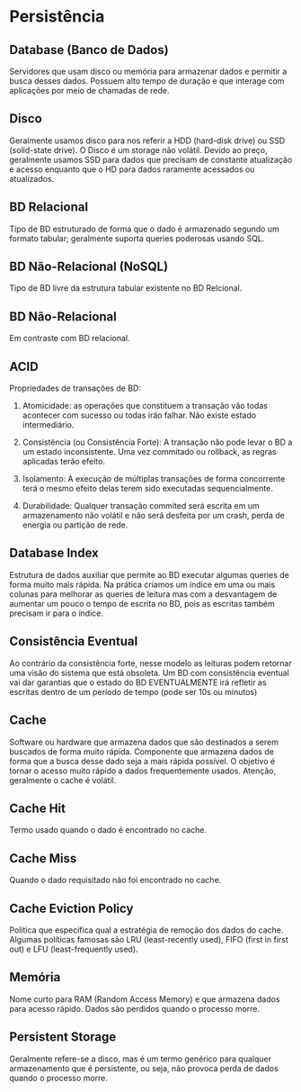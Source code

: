 
# Persistência

## Database (Banco de Dados)
Servidores que usam disco ou memória para armazenar dados e permitir a busca desses dados. Possuem alto tempo de duração e que interage com aplicações por meio de chamadas de rede.

## Disco
Geralmente usamos disco para nos referir a HDD (hard-disk drive) ou SSD (solid-state drive). O Disco é um storage não volátil. Devido ao preço, geralmente usamos SSD para dados que precisam de constante atualização e acesso enquanto que o HD para dados raramente acessados ou atualizados.

## BD Relacional
Tipo de BD estruturado de forma que o dado é armazenado segundo um formato tabular; geralmente suporta queries poderosas usando SQL.

## BD Não-Relacional (NoSQL)
Tipo de BD livre da estrutura tabular existente no BD Relcional.

## BD Não-Relacional
Em contraste com BD relacional.

## ACID
Propriedades de transações de BD:
1. Atomicidade: as operações que constituem a transação vão todas acontecer com sucesso ou todas irão falhar. Não existe estado intermediário.

2. Consistência (ou Consistência Forte): A transação não pode levar o BD a um estado inconsistente. Uma vez commitado ou rollback, as regras aplicadas terão efeito.

3. Isolamento: A execução de múltiplas transações de forma concorrente terá o mesmo efeito delas terem sido executadas sequencialmente.

4. Durabilidade: Qualquer transação commited será escrita em um armazenamento não volátil e não será desfeita por um crash, perda de energia ou partição de rede.

## Database Index
Estrutura de dados auxiliar que permite ao BD executar algumas queries de forma muito mais rápida. Na prática criamos um índice em uma ou mais colunas para melhorar as queries de leitura mas com a desvantagem de aumentar um pouco o tempo de escrita no BD, pois as escritas também precisam ir para o índice.

## Consistência Eventual
Ao contrário da consistência forte, nesse modelo as leituras podem retornar uma visão do sistema que está obsoleta. Um BD com consistência eventual vai dar garantias que o estado do BD EVENTUALMENTE irá refletir as escritas dentro de um período de tempo (pode ser 10s ou minutos)

## Cache
Software ou hardware que armazena dados que são destinados a serem buscados de forma muito rápida. Componente que armazena dados de forma que a busca desse dado seja a mais rápida possível. O objetivo é tornar o acesso muito rápido a dados frequentemente usados. Atenção, geralmente o cache é volátil.

## Cache Hit
Termo usado quando o dado é encontrado no cache.

## Cache Miss
Quando o dado requisitado não foi encontrado no cache.

## Cache Eviction Policy
Política que especifica qual a estratégia de remoção dos dados do cache. Algumas políticas famosas são LRU (least-recently used), FIFO (first in first out) e LFU (least-frequently used).

## Memória
Nome curto para RAM (Random Access Memory) e que armazena dados para acesso rápido. Dados são perdidos quando o processo morre.

## Persistent Storage
Geralmente refere-se a disco, mas é um termo genérico para qualquer armazenamento que é persistente, ou seja, não provoca perda de dados quando o processo morre.
